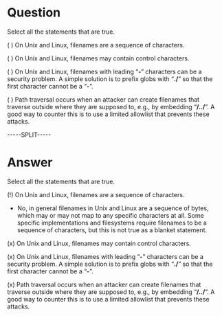 # Question


Select all the statements that are true.

( ) On Unix and Linux, filenames are a sequence of characters.

( ) On Unix and Linux, filenames may contain control characters.

( ) On Unix and Linux, filenames with leading “**-**” characters can be a security problem. A simple solution is to prefix globs with “**./**” so that the first character cannot be a “**-**”.

( ) Path traversal occurs when an attacker can create filenames that traverse outside where they are supposed to, e.g., by embedding “**/../**”. A good way to counter this is to use a limited allowlist that prevents these attacks.

-----SPLIT-----

# Answer

Select all the statements that are true.

(!) On Unix and Linux, filenames are a sequence of characters.
- No, in general filenames in Unix and Linux are a sequence of bytes, which may or may not map to any specific characters at all. Some specific implementations and filesystems require filenames to be a sequence of characters, but this is not true as a blanket statement.

(x) On Unix and Linux, filenames may contain control characters.

(x) On Unix and Linux, filenames with leading “**-**” characters can be a security problem. A simple solution is to prefix globs with “**./**” so that the first character cannot be a “**-**”.

(x) Path traversal occurs when an attacker can create filenames that traverse outside where they are supposed to, e.g., by embedding “**/../**”. A good way to counter this is to use a limited allowlist that prevents these attacks.
